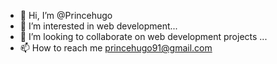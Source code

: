 - 👋 Hi, I’m @Princehugo
- 👀 I’m interested in web development... 
- 💞️ I’m looking to collaborate on web development projects ...
- 📫 How to reach me princehugo91@gmail.com 

<!---
Princehugo/Princehugo is a ✨ special ✨ repository because its `README.md` (this file) appears on your GitHub profile.
You can click the Preview link to take a look at your changes.
--->
